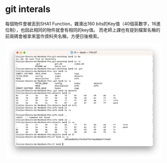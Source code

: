 # git interals

每個物件會被丟到SHA1 Function，雜湊出160 bits的Key值（40個英數字，16進位制），也因此相同的物件就會有相同的key值。
而老師上課也有提到檔案名稱的前兩碼會被拿來當作資料夾名稱，方便日後檢索。

<img src="attachment/.git flie.png">
